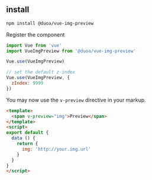 
## install

```bash
npm install @duoa/vue-img-preview
```

Register the component

```js
import Vue from 'vue'
import VueImgPreview from '@duoa/vue-img-preview'

Vue.use(VueImgPreview)

// set the default z-index
Vue.use(VueImgPreview, {
  zIndex: 9999
})
```

You may now use the `v-preview` directive in your markup.

```html
<template>
  <span v-preview="img">Preview</span>
</template>
<script>
export default {
  data () {
    return {
      img: 'http://your.img.url'
    }
  }
}
</script>
```
